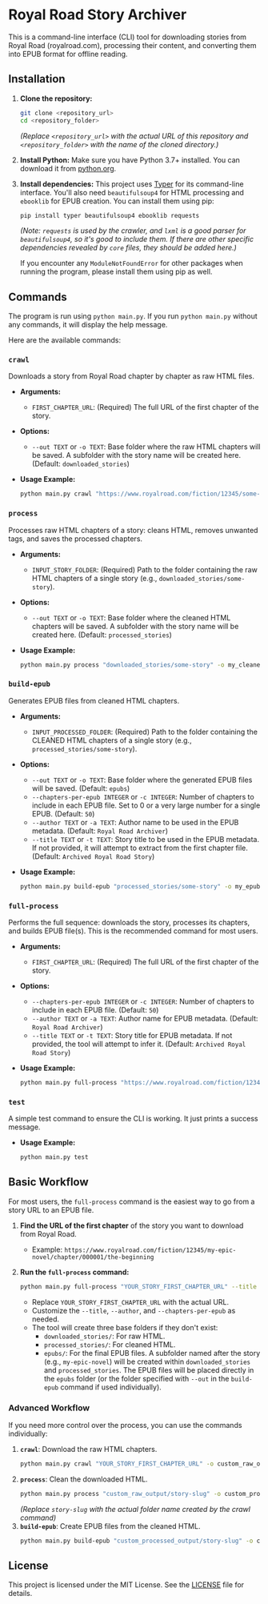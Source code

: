 # Royal Road Story Archiver

This is a command-line interface (CLI) tool for downloading stories from Royal Road (royalroad.com), processing their content, and converting them into EPUB format for offline reading.

## Installation

1.  **Clone the repository:**
    ```bash
    git clone <repository_url>
    cd <repository_folder>
    ```
    *(Replace `<repository_url>` with the actual URL of this repository and `<repository_folder>` with the name of the cloned directory.)*

2.  **Install Python:**
    Make sure you have Python 3.7+ installed. You can download it from [python.org](https://www.python.org/).

3.  **Install dependencies:**
    This project uses [Typer](https://typer.tiangolo.com/) for its command-line interface. You'll also need `beautifulsoup4` for HTML processing and `ebooklib` for EPUB creation. You can install them using pip:
    ```bash
    pip install typer beautifulsoup4 ebooklib requests
    ```
    *(Note: `requests` is used by the crawler, and `lxml` is a good parser for `beautifulsoup4`, so it's good to include them. If there are other specific dependencies revealed by `core` files, they should be added here.)*

    If you encounter any `ModuleNotFoundError` for other packages when running the program, please install them using pip as well.

## Commands

The program is run using `python main.py`. If you run `python main.py` without any commands, it will display the help message.

Here are the available commands:

### `crawl`

Downloads a story from Royal Road chapter by chapter as raw HTML files.

*   **Arguments:**
    *   `FIRST_CHAPTER_URL`: (Required) The full URL of the first chapter of the story.
*   **Options:**
    *   `--out TEXT` or `-o TEXT`: Base folder where the raw HTML chapters will be saved. A subfolder with the story name will be created here. (Default: `downloaded_stories`)

*   **Usage Example:**
    ```bash
    python main.py crawl "https://www.royalroad.com/fiction/12345/some-story/chapter/123456/chapter-one" -o my_raw_stories
    ```

### `process`

Processes raw HTML chapters of a story: cleans HTML, removes unwanted tags, and saves the processed chapters.

*   **Arguments:**
    *   `INPUT_STORY_FOLDER`: (Required) Path to the folder containing the raw HTML chapters of a single story (e.g., `downloaded_stories/some-story`).
*   **Options:**
    *   `--out TEXT` or `-o TEXT`: Base folder where the cleaned HTML chapters will be saved. A subfolder with the story name will be created here. (Default: `processed_stories`)

*   **Usage Example:**
    ```bash
    python main.py process "downloaded_stories/some-story" -o my_cleaned_stories
    ```

### `build-epub`

Generates EPUB files from cleaned HTML chapters.

*   **Arguments:**
    *   `INPUT_PROCESSED_FOLDER`: (Required) Path to the folder containing the CLEANED HTML chapters of a single story (e.g., `processed_stories/some-story`).
*   **Options:**
    *   `--out TEXT` or `-o TEXT`: Base folder where the generated EPUB files will be saved. (Default: `epubs`)
    *   `--chapters-per-epub INTEGER` or `-c INTEGER`: Number of chapters to include in each EPUB file. Set to 0 or a very large number for a single EPUB. (Default: `50`)
    *   `--author TEXT` or `-a TEXT`: Author name to be used in the EPUB metadata. (Default: `Royal Road Archiver`)
    *   `--title TEXT` or `-t TEXT`: Story title to be used in the EPUB metadata. If not provided, it will attempt to extract from the first chapter file. (Default: `Archived Royal Road Story`)

*   **Usage Example:**
    ```bash
    python main.py build-epub "processed_stories/some-story" -o my_epubs -c 100 -a "Story Author" -t "My Awesome Story"
    ```

### `full-process`

Performs the full sequence: downloads the story, processes its chapters, and builds EPUB file(s). This is the recommended command for most users.

*   **Arguments:**
    *   `FIRST_CHAPTER_URL`: (Required) The full URL of the first chapter of the story.
*   **Options:**
    *   `--chapters-per-epub INTEGER` or `-c INTEGER`: Number of chapters to include in each EPUB file. (Default: `50`)
    *   `--author TEXT` or `-a TEXT`: Author name for EPUB metadata. (Default: `Royal Road Archiver`)
    *   `--title TEXT` or `-t TEXT`: Story title for EPUB metadata. If not provided, the tool will attempt to infer it. (Default: `Archived Royal Road Story`)

*   **Usage Example:**
    ```bash
    python main.py full-process "https://www.royalroad.com/fiction/12345/some-story/chapter/123456/chapter-one" -c 75 -a "Cool Author" -t "An Epic Tale"
    ```

### `test`

A simple test command to ensure the CLI is working. It just prints a success message.

*   **Usage Example:**
    ```bash
    python main.py test
    ```

## Basic Workflow

For most users, the `full-process` command is the easiest way to go from a story URL to an EPUB file.

1.  **Find the URL of the first chapter** of the story you want to download from Royal Road.
    *   Example: `https://www.royalroad.com/fiction/12345/my-epic-novel/chapter/000001/the-beginning`

2.  **Run the `full-process` command:**
    ```bash
    python main.py full-process "YOUR_STORY_FIRST_CHAPTER_URL" --title "My Epic Novel" --author "Author Name" --chapters-per-epub 100
    ```
    *   Replace `YOUR_STORY_FIRST_CHAPTER_URL` with the actual URL.
    *   Customize the `--title`, `--author`, and `--chapters-per-epub` as needed.
    *   The tool will create three base folders if they don't exist:
        *   `downloaded_stories/`: For raw HTML.
        *   `processed_stories/`: For cleaned HTML.
        *   `epubs/`: For the final EPUB files.
        A subfolder named after the story (e.g., `my-epic-novel`) will be created within `downloaded_stories` and `processed_stories`. The EPUB files will be placed directly in the `epubs` folder (or the folder specified with `--out` in the `build-epub` command if used individually).

### Advanced Workflow

If you need more control over the process, you can use the commands individually:

1.  **`crawl`**: Download the raw HTML chapters.
    ```bash
    python main.py crawl "YOUR_STORY_FIRST_CHAPTER_URL" -o custom_raw_output
    ```
2.  **`process`**: Clean the downloaded HTML.
    ```bash
    python main.py process "custom_raw_output/story-slug" -o custom_processed_output
    ```
    *(Replace `story-slug` with the actual folder name created by the crawl command)*
3.  **`build-epub`**: Create EPUB files from the cleaned HTML.
    ```bash
    python main.py build-epub "custom_processed_output/story-slug" -o custom_epub_output --title "My Custom Title"
    ```

## License

This project is licensed under the MIT License. See the [LICENSE](LICENSE) file for details.
